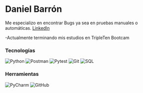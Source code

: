 # Daniel Barrón

Me especializo en encontrar Bugs ya sea en pruebas manuales o automáticas.
[LinkedIn](https://www.linkedin.com/in/danielbarronqa)

 -Actualmente terminando mis estudios en TripleTen Bootcam

### Tecnologías

![Python](https://img.shields.io/badge/Python-3776AB?style=for-the-badge&logo=python&logoColor=white)
![Postman](https://img.shields.io/badge/Postman-FF6C37?style=for-the-badge&logo=postman&logoColor=white)
![Pytest](https://img.shields.io/badge/Pytest-0A9EDC?style=for-the-badge&logo=pytest&logoColor=white)
![Git](https://img.shields.io/badge/Git-F05032?style=for-the-badge&logo=git&logoColor=white)
![SQL](https://img.shields.io/badge/SQL-4479A1?style=for-the-badge&logo=mysql&logoColor=white)

### Herramientas

![PyCharm](https://img.shields.io/badge/PyCharm-000000?style=for-the-badge&logo=pycharm&logoColor=white)
![GitHub](https://img.shields.io/badge/GitHub-181717?style=for-the-badge&logo=github&logoColor=white)
